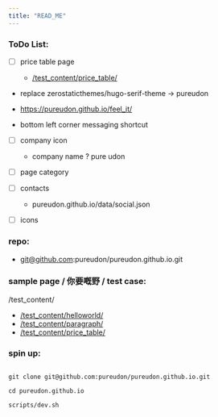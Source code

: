 ```yaml
---
title: "READ_ME"
---
```


### ToDo List:

- [ ] price table page

  - [/test_content/price_table/](/test_content/price_table/)

- replace zerostaticthemes/hugo-serif-theme -> pureudon

- https://pureudon.github.io/feel_it/

- bottom left corner messaging shortcut

- [ ] company icon

  - company name ? pure udon

- [ ] page category

- [ ] contacts

  - pureudon.github.io/data/social.json

- [ ] icons

### repo:

- git@github.com:pureudon/pureudon.github.io.git

### sample page / 你要嘅野 / test case:

/test_content/

- [/test_content/helloworld/](/test_content/helloworld/)
- [/test_content/paragraph/](/test_content/paragraph/)
- [/test_content/price_table/](/test_content/price_table/)

### spin up:

```

git clone git@github.com:pureudon/pureudon.github.io.git

cd pureudon.github.io

scripts/dev.sh

```
